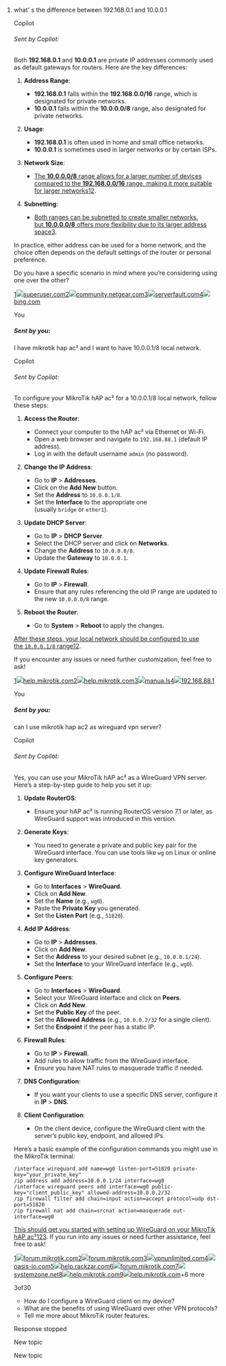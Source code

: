 
1. what' s the difference between 192.168.0.1 and 10.0.0.1
    
    Copilot
    
    ###### Sent by Copilot:
    
    Both **192.168.0.1** and **10.0.0.1** are private IP addresses commonly used as default gateways for routers. Here are the key differences:
    
    1. **Address Range**:
        
        - **192.168.0.1** falls within the **192.168.0.0/16** range, which is designated for private networks.
        - **10.0.0.1** falls within the **10.0.0.0/8** range, also designated for private networks.
    2. **Usage**:
        
        - **192.168.0.1** is often used in home and small office networks.
        - **10.0.0.1** is sometimes used in larger networks or by certain ISPs.
    3. **Network Size**:
        
        - [The **10.0.0.0/8** range allows for a larger number of devices compared to the **192.168.0.0/16** range, making it more suitable for larger networks](https://superuser.com/questions/72431/does-it-matter-if-router-is-set-to-10-0-0-1-or-to-192-168-1-1)[1](https://superuser.com/questions/72431/does-it-matter-if-router-is-set-to-10-0-0-1-or-to-192-168-1-1)[2](https://community.netgear.com/t5/Nighthawk-Wi-Fi-6-AX-Mesh/Router-admin-IP-changed-from-192-168-0-1-to-10-0-0-1/td-p/2358228).
    4. **Subnetting**:
        
        - [Both ranges can be subnetted to create smaller networks, but **10.0.0.0/8** offers more flexibility due to its larger address space](https://superuser.com/questions/72431/does-it-matter-if-router-is-set-to-10-0-0-1-or-to-192-168-1-1)[3](https://serverfault.com/questions/52631/is-it-better-to-use-the-192-168-x-x-or-10-x-x-x-address-range-for-a-small-busine).
    
    In practice, either address can be used for a home network, and the choice often depends on the default settings of the router or personal preference.
    
    Do you have a specific scenario in mind where you’re considering using one over the other?
    
    [1![](blob:https://edgeservices.bing.com/061116dc-a3b2-4302-a2fa-9a89b31e58c4)superuser.com](https://superuser.com/questions/72431/does-it-matter-if-router-is-set-to-10-0-0-1-or-to-192-168-1-1)[2![](blob:https://edgeservices.bing.com/380fe9b7-209f-4684-b640-751f58adc331)community.netgear.com](https://community.netgear.com/t5/Nighthawk-Wi-Fi-6-AX-Mesh/Router-admin-IP-changed-from-192-168-0-1-to-10-0-0-1/td-p/2358228)[3![](blob:https://edgeservices.bing.com/8f93368f-52f0-406a-9d9f-eb5df6499187)serverfault.com](https://serverfault.com/questions/52631/is-it-better-to-use-the-192-168-x-x-or-10-x-x-x-address-range-for-a-small-busine)[4![](blob:https://edgeservices.bing.com/bcaca54b-c9ca-4309-b460-41211fd7c5a5)bing.com](https://bing.com/search?q=)
    
    You
    
    ##### Sent by you:
    
    I have mikrotik hap ac² and I want to have 10.0.0.1/8 local network.
    
    Copilot
    
    ###### Sent by Copilot:
    
    To configure your MikroTik hAP ac² for a 10.0.0.1/8 local network, follow these steps:
    
    1. **Access the Router**:
        
        - Connect your computer to the hAP ac² via Ethernet or Wi-Fi.
        - Open a web browser and navigate to `192.168.88.1` (default IP address).
        - Log in with the default username `admin` (no password).
    2. **Change the IP Address**:
        
        - Go to **IP** > **Addresses**.
        - Click on the **Add New** button.
        - Set the **Address** to `10.0.0.1/8`.
        - Set the **Interface** to the appropriate one (usually `bridge` or `ether1`).
    3. **Update DHCP Server**:
        
        - Go to **IP** > **DHCP Server**.
        - Select the DHCP server and click on **Networks**.
        - Change the **Address** to `10.0.0.0/8`.
        - Update the **Gateway** to `10.0.0.1`.
    4. **Update Firewall Rules**:
        
        - Go to **IP** > **Firewall**.
        - Ensure that any rules referencing the old IP range are updated to the new `10.0.0.0/8` range.
    5. **Reboot the Router**:
        
        - Go to **System** > **Reboot** to apply the changes.
    
    [After these steps, your local network should be configured to use the `10.0.0.1/8` range](https://help.mikrotik.com/docs/pages/viewpage.action?pageId=16351533)[1](https://help.mikrotik.com/docs/pages/viewpage.action?pageId=16351533)[2](https://help.mikrotik.com/docs/display/UM/hAP%20ac).
    
    If you encounter any issues or need further customization, feel free to ask!
    
    [1![](blob:https://edgeservices.bing.com/e8899fa6-f77e-4147-bd65-829e7fc24bbb)help.mikrotik.com](https://help.mikrotik.com/docs/pages/viewpage.action?pageId=16351533)[2![](blob:https://edgeservices.bing.com/e8899fa6-f77e-4147-bd65-829e7fc24bbb)help.mikrotik.com](https://help.mikrotik.com/docs/display/UM/hAP%20ac)[3![](blob:https://edgeservices.bing.com/43a43adc-cff3-426b-90ab-a6795b7d9fac)manua.ls](https://www.manua.ls/mikrotik/hap-ac2/manual)[4![](blob:https://edgeservices.bing.com/92662239-c713-4073-826c-bbe2c4427fd9)192.168.88.1](https://192.168.88.1/)
    
    You
    
    ##### Sent by you:
    
    can I use mikrotik hap ac2 as wireguard vpn server?
    
    Copilot
    
    ###### Sent by Copilot:
    
    Yes, you can use your MikroTik hAP ac² as a WireGuard VPN server. Here’s a step-by-step guide to help you set it up:
    
    1. **Update RouterOS**:
        
        - Ensure your hAP ac² is running RouterOS version 7.1 or later, as WireGuard support was introduced in this version.
    2. **Generate Keys**:
        
        - You need to generate a private and public key pair for the WireGuard interface. You can use tools like `wg` on Linux or online key generators.
    3. **Configure WireGuard Interface**:
        
        - Go to **Interfaces** > **WireGuard**.
        - Click on **Add New**.
        - Set the **Name** (e.g., `wg0`).
        - Paste the **Private Key** you generated.
        - Set the **Listen Port** (e.g., `51820`).
    4. **Add IP Address**:
        
        - Go to **IP** > **Addresses**.
        - Click on **Add New**.
        - Set the **Address** to your desired subnet (e.g., `10.0.0.1/24`).
        - Set the **Interface** to your WireGuard interface (e.g., `wg0`).
    5. **Configure Peers**:
        
        - Go to **Interfaces** > **WireGuard**.
        - Select your WireGuard interface and click on **Peers**.
        - Click on **Add New**.
        - Set the **Public Key** of the peer.
        - Set the **Allowed Address** (e.g., `10.0.0.2/32` for a single client).
        - Set the **Endpoint** if the peer has a static IP.
    6. **Firewall Rules**:
        
        - Go to **IP** > **Firewall**.
        - Add rules to allow traffic from the WireGuard interface.
        - Ensure you have NAT rules to masquerade traffic if needed.
    7. **DNS Configuration**:
        
        - If you want your clients to use a specific DNS server, configure it in **IP** > **DNS**.
    8. **Client Configuration**:
        
        - On the client device, configure the WireGuard client with the server’s public key, endpoint, and allowed IPs.
    
    Here’s a basic example of the configuration commands you might use in the MikroTik terminal:
    
    ```shell
    /interface wireguard add name=wg0 listen-port=51820 private-key="your_private_key"
    /ip address add address=10.0.0.1/24 interface=wg0
    /interface wireguard peers add interface=wg0 public-key="client_public_key" allowed-address=10.0.0.2/32
    /ip firewall filter add chain=input action=accept protocol=udp dst-port=51820
    /ip firewall nat add chain=srcnat action=masquerade out-interface=wg0
    ```
    
    [This should get you started with setting up WireGuard on your MikroTik hAP ac²](https://forum.mikrotik.com/viewtopic.php?t=186717)[1](https://forum.mikrotik.com/viewtopic.php?t=186717)[2](https://forum.mikrotik.com/viewtopic.php?t=196398&hilit=wireguard+for+windows)[3](https://www.vpnunlimited.com/help/manuals/wireguard-vpn-configuration-for-mikrotik-router). If you run into any issues or need further assistance, feel free to ask!
    
    [1![](blob:https://edgeservices.bing.com/13ceb17a-2b6a-411e-ba54-2e798bc69cfe)forum.mikrotik.com](https://forum.mikrotik.com/viewtopic.php?t=186717)[2![](blob:https://edgeservices.bing.com/13ceb17a-2b6a-411e-ba54-2e798bc69cfe)forum.mikrotik.com](https://forum.mikrotik.com/viewtopic.php?t=196398&hilit=wireguard+for+windows)[3![](blob:https://edgeservices.bing.com/d44c2fbe-fd42-4adf-9a09-32c088590f56)vpnunlimited.com](https://www.vpnunlimited.com/help/manuals/wireguard-vpn-configuration-for-mikrotik-router)[4![](blob:https://edgeservices.bing.com/50b14ccc-9f18-4e18-871b-f52d08ba19d9)oasis-io.com](https://oasis-io.com/blog-video-vpn-wireguard-on-mikrotik/)[5![](blob:https://edgeservices.bing.com/5ffb6490-7b5c-4510-afe6-d3b1407d09f9)help.rackzar.com](https://help.rackzar.com/en/knowledgebase/article/configuring-your-mikrotik-as-a-wireguard-client)[6![](blob:https://edgeservices.bing.com/13ceb17a-2b6a-411e-ba54-2e798bc69cfe)forum.mikrotik.com](https://forum.mikrotik.com/viewtopic.php?t=198102&hilit=Mikrotik+Network+PNG)[7![](blob:https://edgeservices.bing.com/fb446218-d906-4bc9-9c4b-c1f10f555ecd)systemzone.net](https://systemzone.net/)[8![](blob:https://edgeservices.bing.com/e8899fa6-f77e-4147-bd65-829e7fc24bbb)help.mikrotik.com](https://help.mikrotik.com/docs/display/ROS/)[9![](blob:https://edgeservices.bing.com/e8899fa6-f77e-4147-bd65-829e7fc24bbb)help.mikrotik.com](https://help.mikrotik.com/docs/display/)+6 more
    
    3of30
    
    - How do I configure a WireGuard client on my device?
    - What are the benefits of using WireGuard over other VPN protocols?
    - Tell me more about MikroTik router features.
    
    Response stopped
    
    New topic
    
    New topic